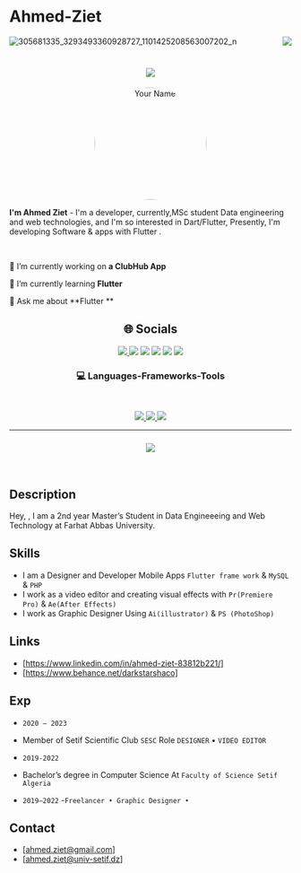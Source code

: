 # Ahmed-Ziet
![305681335_3293493360928727_1101425208563007202_n](https://github.com/zietahmed19/AhmedZiet/assets/81768958/e9a726ba-d5e8-48f4-aed4-6e952d80aabf)
<img align="right" src="https://visitor-badge.laobi.icu/badge?page_id=salesp07.salesp07" />

<h1 align="center">
    <img src="https://readme-typing-svg.herokuapp.com/?font=Righteous&size=35&center=true&vCenter=true&width=500&height=70&duration=4000&lines=Hi+There!+👋;+I'm+Ahmed+Ziet;" />
</h1>
<p align="center">
    
  <img src="[https://github.com/aimenhaddad/aimenhaddad/blob/main/android.gif](https://github.com/zietahmed19/zietahmed19/blob/main/android.gif)" width="200" height="200" alt="Your Name" style="border-radius: 50%;">
</p>

**I'm Ahmed Ziet** - I'm a  developer, currently,MSc student Data engineering and web technologies, and I'm so interested in Dart/Flutter, Presently, I'm developing Software & apps with Flutter  .


<br/>

<div align="left">
 
 🔭 I’m currently working on **a ClubHub App**
 
 🌱 I’m currently learning **Flutter**

 💬 Ask me about **Flutter **
 
 </div>
 <h2 align="center">🌐 Socials</h2>

<div align="center"> 
 <div> 
  <a href="https://www.behance.net/aimenhaddad" target="_blank"><img src="https://img.shields.io/badge/Behance-053eff?style=for-the-badge&logo=behance&logoColor=white" target="_blank"</a>
  <a href="https://instagram.com/aimenhaddad_" target="_blank"><img src="https://img.shields.io/badge/-Instagram-962FBF?style=for-the-badge&logo=instagram&logoColor=white" target="_blank"></a>
   <a href="https://twitter.com/haddad_aimen" target="_blank">
    <img src="https://img.shields.io/badge/Twitter-%23333?style=for-the-badge&logo=x&logoColor=white" target="_blank"></a>
 	<a href="https://fb.com/aimenhaddad19" target="_blank">
    <img src="https://img.shields.io/badge/Facebook-4267B2?style=for-the-badge&logo=facebook&logoColor=white" target="_blank"></a>
  <a href = "mailto:aymen.had2001@gmail.com">
    <img src="https://img.shields.io/badge/-Gmail-BB001B?style=for-the-badge&logo=gmail&logoColor=white" target="_blank"></a>
  <a href="https://linkedin.com/in/aimenhaddad" target="_blank">
    <img src="https://img.shields.io/badge/-LinkedIn-%230077B5?style=for-the-badge&logo=linkedin&logoColor=white" target="_blank"></a> 
  
</div>
</div>

 
 
<h3 align="center"> 💻  Languages-Frameworks-Tools </h3>
<br/>
<p align="center">
  <a href="https://skillicons.dev">
    <img src="https://skillicons.dev/icons?i=androidstudio,java,flutter,dart,css,html,bootstrap,js,php,mysql,py,r,qt,c,cpp" />
    <img src="https://skillicons.dev/icons?i=git,docker,postman,github" />
    <img src="https://skillicons.dev/icons?i=xd,figma,ps,ai" />
  </a>
</p>

<hr/>

<h3 align="center">
    <img src="https://readme-typing-svg.herokuapp.com/?font=Righteous&size=25&center=true&vCenter=true&width=500&height=70&duration=4000&lines=Thanks+for+visiting!+✌️;+Shoot+me+a+message+on+Linkedin!;I'm+always+down+to+collab+:)">
</h3>

<br/>

## Description
Hey, , I am a 2nd year Master’s Student in Data Engineeeing and Web Technology at Farhat Abbas University.
## Skills
* I am a Designer and Developer Mobile Apps `Flutter frame work` & `MySQL` & `PHP`
* I work as a video editor and creating visual effects with `Pr(Premiere Pro)` & `Ae(After Effects)`
* I work as Graphic Designer Using `Ai(illustrator)` & `PS (PhotoShop)`
## Links
* [https://www.linkedin.com/in/ahmed-ziet-83812b221/]
* [https://www.behance.net/darkstarshaco]
## Exp
* `2020 – 2023`
 - Member of Setif Scientific Club `SESC` Role `DESIGNER` • `VIDEO EDITOR`
* `2019-2022`
 - Bachelor’s degree in Computer Science At `Faculty of Science Setif Algeria`
* `2019–2022`
  -`Freelancer • Graphic Designer •`
## Contact
* [ahmed.ziet@gmail.com]
* [ahmed.ziet@univ-setif.dz]
